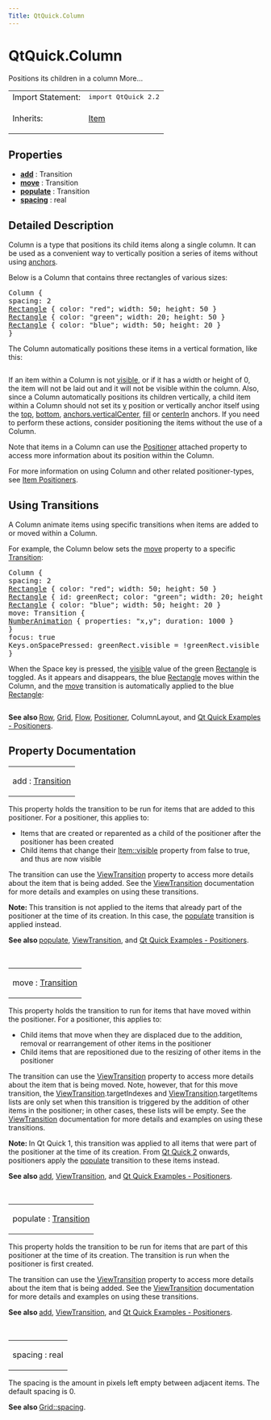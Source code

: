 ```yaml
---
Title: QtQuick.Column
---
```


# QtQuick.Column

<span class="subtitle"></span>
<!-- $$$Column-brief -->
<p>Positions its children in a column More...</p>
<!-- @@@Column -->
<table class="alignedsummary">
<tr><td class="memItemLeft rightAlign topAlign"> Import Statement:</td><td class="memItemRight bottomAlign"> </b><tt>import QtQuick 2.2</tt></td></tr><tr><td class="memItemLeft rightAlign topAlign"> Inherits:</td><td class="memItemRight bottomAlign"> <p><a href="QtQuick.Item.md">Item</a></p>
</td></tr></table><ul>
</ul>
<h2>Properties</h2>
<ul>
<li class="fn"><b><b><a href="#add-prop">add</a></b></b> : Transition</li>
<li class="fn"><b><b><a href="#move-prop">move</a></b></b> : Transition</li>
<li class="fn"><b><b><a href="#populate-prop">populate</a></b></b> : Transition</li>
<li class="fn"><b><b><a href="#spacing-prop">spacing</a></b></b> : real</li>
</ul>
<!-- $$$Column-description -->
<h2>Detailed Description</h2>
<p>Column is a type that positions its child items along a single column. It can be used as a convenient way to vertically position a series of items without using <a href="QtQuick.qtquick-positioning-anchors.md">anchors</a>.</p>
<p>Below is a Column that contains three rectangles of various sizes:</p>
<pre class="qml"><span class="type">Column</span> {
<span class="name">spacing</span>: <span class="number">2</span>
<span class="type"><a href="QtQuick.Rectangle.md">Rectangle</a></span> { <span class="name">color</span>: <span class="string">&quot;red&quot;</span>; <span class="name">width</span>: <span class="number">50</span>; <span class="name">height</span>: <span class="number">50</span> }
<span class="type"><a href="QtQuick.Rectangle.md">Rectangle</a></span> { <span class="name">color</span>: <span class="string">&quot;green&quot;</span>; <span class="name">width</span>: <span class="number">20</span>; <span class="name">height</span>: <span class="number">50</span> }
<span class="type"><a href="QtQuick.Rectangle.md">Rectangle</a></span> { <span class="name">color</span>: <span class="string">&quot;blue&quot;</span>; <span class="name">width</span>: <span class="number">50</span>; <span class="name">height</span>: <span class="number">20</span> }
}</pre>
<p>The Column automatically positions these items in a vertical formation, like this:</p>
<p class="centerAlign"><img src="https://developer.ubuntu.com/static/devportal_uploaded/2702d3e8-059c-4b42-a3fe-057fefd0da12-../QtQuick.Column/images/verticalpositioner_example.png" alt="" /></p><p>If an item within a Column is not <a href="QtQuick.Item.md#visible-prop">visible</a>, or if it has a width or height of 0, the item will not be laid out and it will not be visible within the column. Also, since a Column automatically positions its children vertically, a child item within a Column should not set its <a href="QtQuick.Item.md#y-prop">y</a> position or vertically anchor itself using the <a href="QtQuick.Item.md#anchors.top-prop">top</a>, <a href="QtQuick.Item.md#anchors.bottom-prop">bottom</a>, <a href="QtQuick.Item.md#anchors.verticalCenter-prop">anchors.verticalCenter</a>, <a href="QtQuick.Item.md#anchors.fill-prop">fill</a> or <a href="QtQuick.Item.md#anchors.centerIn-prop">centerIn</a> anchors. If you need to perform these actions, consider positioning the items without the use of a Column.</p>
<p>Note that items in a Column can use the <a href="QtQuick.Positioner.md">Positioner</a> attached property to access more information about its position within the Column.</p>
<p>For more information on using Column and other related positioner-types, see <a href="QtQuick.qtquick-positioning-layouts.md">Item Positioners</a>.</p>
<h2>Using Transitions</h2>
<p>A Column animate items using specific transitions when items are added to or moved within a Column.</p>
<p>For example, the Column below sets the <a href="#move-prop">move</a> property to a specific <a href="QtQuick.Transition.md">Transition</a>:</p>
<pre class="qml"><span class="type">Column</span> {
<span class="name">spacing</span>: <span class="number">2</span>
<span class="type"><a href="QtQuick.Rectangle.md">Rectangle</a></span> { <span class="name">color</span>: <span class="string">&quot;red&quot;</span>; <span class="name">width</span>: <span class="number">50</span>; <span class="name">height</span>: <span class="number">50</span> }
<span class="type"><a href="QtQuick.Rectangle.md">Rectangle</a></span> { <span class="name">id</span>: <span class="name">greenRect</span>; <span class="name">color</span>: <span class="string">&quot;green&quot;</span>; <span class="name">width</span>: <span class="number">20</span>; <span class="name">height</span>: <span class="number">50</span> }
<span class="type"><a href="QtQuick.Rectangle.md">Rectangle</a></span> { <span class="name">color</span>: <span class="string">&quot;blue&quot;</span>; <span class="name">width</span>: <span class="number">50</span>; <span class="name">height</span>: <span class="number">20</span> }
<span class="name">move</span>: <span class="name">Transition</span> {
<span class="type"><a href="QtQuick.NumberAnimation.md">NumberAnimation</a></span> { <span class="name">properties</span>: <span class="string">&quot;x,y&quot;</span>; <span class="name">duration</span>: <span class="number">1000</span> }
}
<span class="name">focus</span>: <span class="number">true</span>
<span class="name">Keys</span>.onSpacePressed: <span class="name">greenRect</span>.<span class="name">visible</span> <span class="operator">=</span> !<span class="name">greenRect</span>.<span class="name">visible</span>
}</pre>
<p>When the Space key is pressed, the <a href="QtQuick.Item.md#visible-prop">visible</a> value of the green <a href="QtQuick.Rectangle.md">Rectangle</a> is toggled. As it appears and disappears, the blue <a href="QtQuick.Rectangle.md">Rectangle</a> moves within the Column, and the <a href="#move-prop">move</a> transition is automatically applied to the blue <a href="QtQuick.Rectangle.md">Rectangle</a>:</p>
<p class="centerAlign"><img src="https://developer.ubuntu.com/static/devportal_uploaded/e1699c2a-251c-4a13-8128-dccf3284fecb-../QtQuick.Column/images/verticalpositioner_transition.gif" alt="" /></p><p><b>See also </b><a href="QtQuick.Row.md">Row</a>, <a href="QtQuick.Grid.md">Grid</a>, <a href="QtQuick.Flow.md">Flow</a>, <a href="QtQuick.Positioner.md">Positioner</a>, ColumnLayout, and <a href="https://developer.ubuntu.comapps/qml/sdk-14.10/QtQuick.positioners/">Qt Quick Examples - Positioners</a>.</p>
<!-- @@@Column -->
<h2>Property Documentation</h2>
<!-- $$$add -->
<table class="qmlname"><tr valign="top"><td class="tblQmlPropNode"><p><span class="name">add</span> : <span class="type"><a href="QtQuick.Transition.md">Transition</a></span></p></td></tr></table><p>This property holds the transition to be run for items that are added to this positioner. For a positioner, this applies to:</p>
<ul>
<li>Items that are created or reparented as a child of the positioner after the positioner has been created</li>
<li>Child items that change their <a href="QtQuick.Item.md#visible-prop">Item::visible</a> property from false to true, and thus are now visible</li>
</ul>
<p>The transition can use the <a href="QtQuick.ViewTransition.md">ViewTransition</a> property to access more details about the item that is being added. See the <a href="QtQuick.ViewTransition.md">ViewTransition</a> documentation for more details and examples on using these transitions.</p>
<p><b>Note: </b>This transition is not applied to the items that already part of the positioner at the time of its creation. In this case, the <a href="#populate-prop">populate</a> transition is applied instead.</p><p><b>See also </b><a href="#populate-prop">populate</a>, <a href="QtQuick.ViewTransition.md">ViewTransition</a>, and <a href="https://developer.ubuntu.comapps/qml/sdk-14.10/QtQuick.positioners/">Qt Quick Examples - Positioners</a>.</p>
<!-- @@@add -->
<br/>
<!-- $$$move -->
<table class="qmlname"><tr valign="top"><td class="tblQmlPropNode"><p><span class="name">move</span> : <span class="type"><a href="QtQuick.Transition.md">Transition</a></span></p></td></tr></table><p>This property holds the transition to run for items that have moved within the positioner. For a positioner, this applies to:</p>
<ul>
<li>Child items that move when they are displaced due to the addition, removal or rearrangement of other items in the positioner</li>
<li>Child items that are repositioned due to the resizing of other items in the positioner</li>
</ul>
<p>The transition can use the <a href="QtQuick.ViewTransition.md">ViewTransition</a> property to access more details about the item that is being moved. Note, however, that for this move transition, the <a href="QtQuick.ViewTransition.md">ViewTransition</a>.targetIndexes and <a href="QtQuick.ViewTransition.md">ViewTransition</a>.targetItems lists are only set when this transition is triggered by the addition of other items in the positioner; in other cases, these lists will be empty. See the <a href="QtQuick.ViewTransition.md">ViewTransition</a> documentation for more details and examples on using these transitions.</p>
<p><b>Note: </b>In Qt Quick 1, this transition was applied to all items that were part of the positioner at the time of its creation. From <a href="QtQuick.qtquick-index.md">Qt Quick 2</a> onwards, positioners apply the <a href="#populate-prop">populate</a> transition to these items instead.</p><p><b>See also </b><a href="#add-prop">add</a>, <a href="QtQuick.ViewTransition.md">ViewTransition</a>, and <a href="https://developer.ubuntu.comapps/qml/sdk-14.10/QtQuick.positioners/">Qt Quick Examples - Positioners</a>.</p>
<!-- @@@move -->
<br/>
<!-- $$$populate -->
<table class="qmlname"><tr valign="top"><td class="tblQmlPropNode"><p><span class="name">populate</span> : <span class="type"><a href="QtQuick.Transition.md">Transition</a></span></p></td></tr></table><p>This property holds the transition to be run for items that are part of this positioner at the time of its creation. The transition is run when the positioner is first created.</p>
<p>The transition can use the <a href="QtQuick.ViewTransition.md">ViewTransition</a> property to access more details about the item that is being added. See the <a href="QtQuick.ViewTransition.md">ViewTransition</a> documentation for more details and examples on using these transitions.</p>
<p><b>See also </b><a href="#add-prop">add</a>, <a href="QtQuick.ViewTransition.md">ViewTransition</a>, and <a href="https://developer.ubuntu.comapps/qml/sdk-14.10/QtQuick.positioners/">Qt Quick Examples - Positioners</a>.</p>
<!-- @@@populate -->
<br/>
<!-- $$$spacing -->
<table class="qmlname"><tr valign="top"><td class="tblQmlPropNode"><p><span class="name">spacing</span> : <span class="type">real</span></p></td></tr></table><p>The spacing is the amount in pixels left empty between adjacent items. The default spacing is 0.</p>
<p><b>See also </b><a href="QtQuick.Grid.md#spacing-prop">Grid::spacing</a>.</p>
<!-- @@@spacing -->
<br/>
